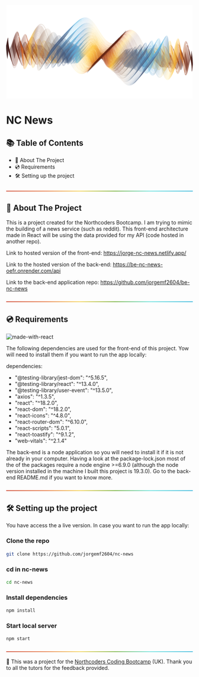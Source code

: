 <!-- HEADER -->

![multicolor-waves](./waves.png)

# NC News

<!-- TABLE OF CONTENTS -->

## 📚 Table of Contents

- 🚧 About The Project
- 💿 Requirements
- 🛠️ Setting up the project

![divider](./rainbow.png)

<!-- ABOUT THE PROJECT -->

## 🚧 About The Project

This is a project created for the Northcoders Bootcamp. I am trying to mimic the building of a news service (such as reddit). This front-end architecture made in React will be using the data provided for my API (code hosted in another repo).

Link to hosted version of the front-end: https://jorge-nc-news.netlify.app/

Link to the hosted version of the back-end: https://be-nc-news-oefr.onrender.com/api

Link to the back-end application repo: https://github.com/jorgemf2604/be-nc-news

![divider](./rainbow.png)

<!-- PREREQUISITES -->

## 💿 Requirements

![made-with-react](https://img.shields.io/badge/Made%20with-React-blue?style=for-the-badge&logo=appveyor)

The following dependencies are used for the front-end of this project. Yow will need to install them if you want to run the app locally:

dependencies:

- "@testing-library/jest-dom": "^5.16.5",
- "@testing-library/react": "^13.4.0",
- "@testing-library/user-event": "^13.5.0",
- "axios": "^1.3.5",
- "react": "^18.2.0",
- "react-dom": "^18.2.0",
- "react-icons": "^4.8.0",
- "react-router-dom": "^6.10.0",
- "react-scripts": "5.0.1",
- "react-toastify": "^9.1.2",
- "web-vitals": "^2.1.4"

The back-end is a node application so you will need to install it if it is not already in your computer. Having a look at the package-lock.json most of the of the packages require a node engine >=6.9.0 (although the node version installed in the machine I built this project is 19.3.0). Go to the back-end README.md if you want to know more.

![divider](./rainbow.png)

<!-- SETTING UP PROJECT -->

## 🛠️ Setting up the project

You have access the a live version. In case you want to run the app locally:

### Clone the repo

```bash
git clone https://github.com/jorgemf2604/nc-news
```

### cd in nc-news

```bash
cd nc-news
```

### Install dependencies

```bash
npm install
```

### Start local server

```bash
npm start
```

![divider](./rainbow.png)

<!-- FOOTNOTE -->

🎒 This was a project for the [Northcoders Coding Bootcamp](https://northcoders.com/) (UK). Thank you to all the tutors for the feedback provided.
